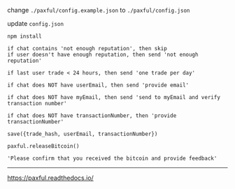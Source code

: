 change `./paxful/config.example.json` to `./paxful/config.json`

update `config.json`

`npm install`

```
if chat contains 'not enough reputation', then skip
if user doesn't have enough reputation, then send 'not enough reputation'

if last user trade < 24 hours, then send 'one trade per day'

if chat does NOT have userEmail, then send 'provide email'

if chat does NOT have myEmail, then send 'send to myEmail and verify transaction number'

if chat does NOT have transactionNumber, then 'provide transactionNumber'

save({trade_hash, userEmail, transactionNumber})

paxful.releaseBitcoin()

'Please confirm that you received the bitcoin and provide feedback'
```
---

https://paxful.readthedocs.io/